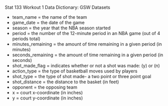Stat 133 Workout 1
Data Dictionary: GSW Datasets

- team_name = the name of the team
- game_date = the date of the game
- season = the year that the NBA season started
- period = the number of the 12-minute period in an NBA game (out of 4 periods total)
- minutes_remaining = the amount of time remaining in a given period (in minutes)
- seconds_remaining = the amount of time remaining in a given period (in seconds)
- shot_made_flag = indicates whether or not a shot was made: (y) or (n)
- action_type = the type of basketball moves used by players 
- shot_type = the type of shot made- a two point or three point goal
- shot_distance = the distance to the basket (in feet)
- opponent = the opposing team
- x = court x-coordinate (in inches)
- y = court y-coordinate (in inches)

